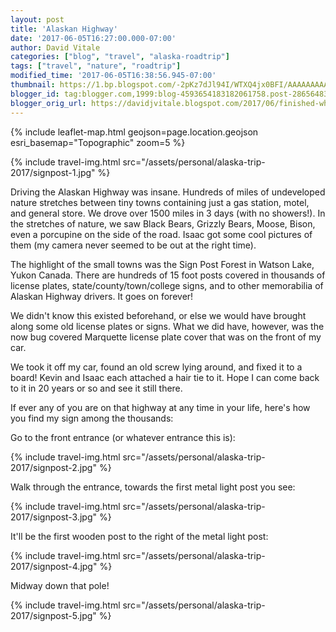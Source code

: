 ```yaml
---
layout: post
title: 'Alaskan Highway'
date: '2017-06-05T16:27:00.000-07:00'
author: David Vitale
categories: ["blog", "travel", "alaska-roadtrip"]
tags: ["travel", "nature", "roadtrip"]
modified_time: '2017-06-05T16:38:56.945-07:00'
thumbnail: https://1.bp.blogspot.com/-2pKz7dJl94I/WTXQ4jx0BFI/AAAAAAAAAtQ/UvmvKMHpzGAJGKj5LzN8RKn7Vwuc_hrywCEw/s72-c/IMG_20170604_194754.jpg
blogger_id: tag:blogger.com,1999:blog-4593654183182061758.post-2865648359091400022
blogger_orig_url: https://davidjvitale.blogspot.com/2017/06/finished-whole-alaskan-highway.html
---
```


{% include leaflet-map.html
    geojson=page.location.geojson
    esri_basemap="Topographic"
    zoom=5
%}

{% include travel-img.html src="/assets/personal/alaska-trip-2017/signpost-1.jpg" %}

Driving the Alaskan Highway was insane. Hundreds of miles of undeveloped nature stretches between tiny towns containing just a gas station, motel, and general store. We drove over 1500 miles in 3 days (with no showers!). In the stretches of nature, we saw Black Bears, Grizzly Bears, Moose, Bison, even a porcupine on the side of the road. Isaac got some cool pictures of them (my camera never seemed to be out at the right time).

The highlight of the small towns was the Sign Post Forest in Watson Lake, Yukon Canada. There are hundreds of 15 foot posts covered in thousands of license plates, state/county/town/college signs, and to other memorabilia of Alaskan Highway drivers. It goes on forever!

We didn't know this existed beforehand, or else we would have brought along some old license plates or signs. What we did have, however, was the now bug covered Marquette license plate cover that was on the front of my car.

We took it off my car, found an old screw lying around, and fixed it to a board! Kevin and Isaac each attached a hair tie to it. Hope I can come back to it in 20 years or so and see it still there.

If ever any of you are on that highway at any time in your life, here's how you find my sign among the thousands:

Go to the front entrance (or whatever entrance this is):

{% include travel-img.html src="/assets/personal/alaska-trip-2017/signpost-2.jpg" %}

Walk through the entrance, towards the first metal light post you see:

{% include travel-img.html src="/assets/personal/alaska-trip-2017/signpost-3.jpg" %}

It'll be the first wooden post to the right of the metal light post:

{% include travel-img.html src="/assets/personal/alaska-trip-2017/signpost-4.jpg" %}

Midway down that pole!

{% include travel-img.html src="/assets/personal/alaska-trip-2017/signpost-5.jpg" %}

